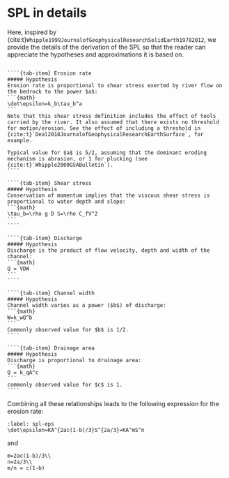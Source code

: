 # SPL in details

Here, inspired by {cite:t}`Whipple1999JournalofGeophysicalResearchSolidEarth19782012`, we provide the details of the derivation of the SPL so that the reader can appreciate the hypotheses and approximations it is based on.

`````{tab-set}

````{tab-item} Erosion rate
##### Hypothesis
Erosion rate is proportional to shear stress exerted by river flow on the bedrock to the power $a$:
```{math}
\dot\epsilon=k_b\tau_b^a
```
Note that this shear stress definition includes the effect of tools carried by the river. It also assumed that there exists no threshold for motion/erosion. See the effect of including a threshold in {cite:t}`Deal2018JournalofGeophysicalResearchEarthSurface`, for example.

Typical value for $a$ is 5/2, assuming that the dominant eroding mechanism is abrasion, or 1 for plucking (see {cite:t}`Whipple2000GSABulletin`).
````

````{tab-item} Shear stress
##### Hypothesis
Conservation of momentum implies that the viscous shear stress is proportional to water depth and slope:
```{math}
\tau_b=\rho g D S=\rho C_fV^2
```
````

````{tab-item} Discharge
##### Hypothesis
Discharge is the product of flow velocity, depth and width of the channel:
```{math}
Q = VDW
```
````

````{tab-item} Channel width
##### Hypothesis
Channel width varies as a power ($b$) of discharge:
```{math}
W=k_wQ^b
```
Commonly observed value for $b$ is 1/2.
````

````{tab-item} Drainage area
##### Hypothesis
Discharge is proportional to drainage area:
```{math}
Q = k_qA^c
```
commonly observed value for $c$ is 1.
````

`````

Combining all these relationships leads to the following expression for the erosion rate:
```{math}
:label: spl-eps
\dot\epsilon=KA^{2ac(1-b)/3}S^{2a/3}=KA^mS^n
```
and
```{math}
m=2ac(1-b)/3\\
n=2a/3\\
m/n = c(1-b)
```

